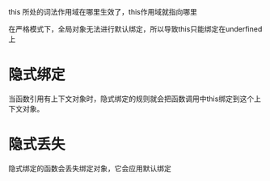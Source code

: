  this 所处的词法作用域在哪里生效了，this作用域就指向哪里

 在严格模式下，全局对象无法进行默认绑定，所以导致this只能绑定在underfined上

 # 隐式绑定 
 当函数引用有上下文对象时，隐式绑定的规则就会把函数调用中this绑定到这个上下文对象。

 # 隐式丢失
隐式绑定的函数会丢失绑定对象，它会应用默认绑定
